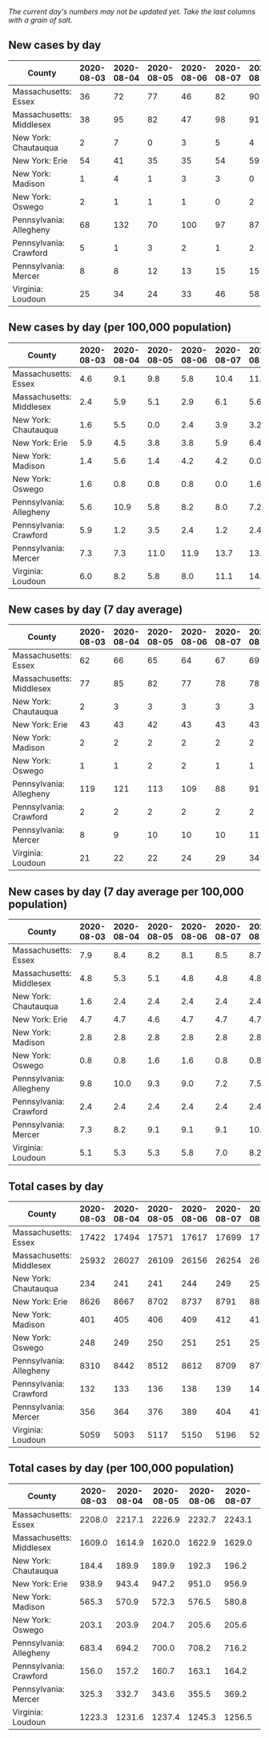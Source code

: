 _The current day's numbers may not be updated yet. Take the last columns with a grain of salt._
## New cases by day

| County | 2020-08-03 | 2020-08-04 | 2020-08-05 | 2020-08-06 | 2020-08-07 | 2020-08-08 | 2020-08-09 |
| --- | --- | --- | --- | --- | --- | --- | --- |
| Massachusetts: Essex | 36 | 72 | 77 | 46 | 82 | 90 | 57 |
| Massachusetts: Middlesex | 38 | 95 | 82 | 47 | 98 | 91 | 75 |
| New York: Chautauqua | 2 | 7 | 0 | 3 | 5 | 4 |  |
| New York: Erie | 54 | 41 | 35 | 35 | 54 | 59 | 54 |
| New York: Madison | 1 | 4 | 1 | 3 | 3 | 0 |  |
| New York: Oswego | 2 | 1 | 1 | 1 | 0 | 2 |  |
| Pennsylvania: Allegheny | 68 | 132 | 70 | 100 | 97 | 87 | 61 |
| Pennsylvania: Crawford | 5 | 1 | 3 | 2 | 1 | 2 | 3 |
| Pennsylvania: Mercer | 8 | 8 | 12 | 13 | 15 | 15 | 18 |
| Virginia: Loudoun | 25 | 34 | 24 | 33 | 46 | 58 | 26 |

## New cases by day (per 100,000 population)

| County | 2020-08-03 | 2020-08-04 | 2020-08-05 | 2020-08-06 | 2020-08-07 | 2020-08-08 | 2020-08-09 |
| --- | --- | --- | --- | --- | --- | --- | --- |
| Massachusetts: Essex | 4.6 | 9.1 | 9.8 | 5.8 | 10.4 | 11.4 | 7.2 |
| Massachusetts: Middlesex | 2.4 | 5.9 | 5.1 | 2.9 | 6.1 | 5.6 | 4.7 |
| New York: Chautauqua | 1.6 | 5.5 | 0.0 | 2.4 | 3.9 | 3.2 |  |
| New York: Erie | 5.9 | 4.5 | 3.8 | 3.8 | 5.9 | 6.4 | 5.9 |
| New York: Madison | 1.4 | 5.6 | 1.4 | 4.2 | 4.2 | 0.0 |  |
| New York: Oswego | 1.6 | 0.8 | 0.8 | 0.8 | 0.0 | 1.6 |  |
| Pennsylvania: Allegheny | 5.6 | 10.9 | 5.8 | 8.2 | 8.0 | 7.2 | 5.0 |
| Pennsylvania: Crawford | 5.9 | 1.2 | 3.5 | 2.4 | 1.2 | 2.4 | 3.5 |
| Pennsylvania: Mercer | 7.3 | 7.3 | 11.0 | 11.9 | 13.7 | 13.7 | 16.4 |
| Virginia: Loudoun | 6.0 | 8.2 | 5.8 | 8.0 | 11.1 | 14.0 | 6.3 |

## New cases by day (7 day average)

| County | 2020-08-03 | 2020-08-04 | 2020-08-05 | 2020-08-06 | 2020-08-07 | 2020-08-08 | 2020-08-09 |
| --- | --- | --- | --- | --- | --- | --- | --- |
| Massachusetts: Essex | 62 | 66 | 65 | 64 | 67 | 69 | 66 |
| Massachusetts: Middlesex | 77 | 85 | 82 | 77 | 78 | 78 | 75 |
| New York: Chautauqua | 2 | 3 | 3 | 3 | 3 | 3 |  |
| New York: Erie | 43 | 43 | 42 | 43 | 43 | 43 | 47 |
| New York: Madison | 2 | 2 | 2 | 2 | 2 | 2 |  |
| New York: Oswego | 1 | 1 | 2 | 2 | 1 | 1 |  |
| Pennsylvania: Allegheny | 119 | 121 | 113 | 109 | 88 | 91 | 88 |
| Pennsylvania: Crawford | 2 | 2 | 2 | 2 | 2 | 2 | 2 |
| Pennsylvania: Mercer | 8 | 9 | 10 | 10 | 10 | 11 | 13 |
| Virginia: Loudoun | 21 | 22 | 22 | 24 | 29 | 34 | 35 |

## New cases by day (7 day average per 100,000 population)

| County | 2020-08-03 | 2020-08-04 | 2020-08-05 | 2020-08-06 | 2020-08-07 | 2020-08-08 | 2020-08-09 |
| --- | --- | --- | --- | --- | --- | --- | --- |
| Massachusetts: Essex | 7.9 | 8.4 | 8.2 | 8.1 | 8.5 | 8.7 | 8.4 |
| Massachusetts: Middlesex | 4.8 | 5.3 | 5.1 | 4.8 | 4.8 | 4.8 | 4.7 |
| New York: Chautauqua | 1.6 | 2.4 | 2.4 | 2.4 | 2.4 | 2.4 |  |
| New York: Erie | 4.7 | 4.7 | 4.6 | 4.7 | 4.7 | 4.7 | 5.1 |
| New York: Madison | 2.8 | 2.8 | 2.8 | 2.8 | 2.8 | 2.8 |  |
| New York: Oswego | 0.8 | 0.8 | 1.6 | 1.6 | 0.8 | 0.8 |  |
| Pennsylvania: Allegheny | 9.8 | 10.0 | 9.3 | 9.0 | 7.2 | 7.5 | 7.2 |
| Pennsylvania: Crawford | 2.4 | 2.4 | 2.4 | 2.4 | 2.4 | 2.4 | 2.4 |
| Pennsylvania: Mercer | 7.3 | 8.2 | 9.1 | 9.1 | 9.1 | 10.1 | 11.9 |
| Virginia: Loudoun | 5.1 | 5.3 | 5.3 | 5.8 | 7.0 | 8.2 | 8.5 |

## Total cases by day

| County | 2020-08-03 | 2020-08-04 | 2020-08-05 | 2020-08-06 | 2020-08-07 | 2020-08-08 | 2020-08-09 |
| --- | --- | --- | --- | --- | --- | --- | --- |
| Massachusetts: Essex | 17422 | 17494 | 17571 | 17617 | 17699 | 17789 | 17846 |
| Massachusetts: Middlesex | 25932 | 26027 | 26109 | 26156 | 26254 | 26345 | 26420 |
| New York: Chautauqua | 234 | 241 | 241 | 244 | 249 | 253 |  |
| New York: Erie | 8626 | 8667 | 8702 | 8737 | 8791 | 8850 | 8904 |
| New York: Madison | 401 | 405 | 406 | 409 | 412 | 412 |  |
| New York: Oswego | 248 | 249 | 250 | 251 | 251 | 253 |  |
| Pennsylvania: Allegheny | 8310 | 8442 | 8512 | 8612 | 8709 | 8796 | 8857 |
| Pennsylvania: Crawford | 132 | 133 | 136 | 138 | 139 | 141 | 144 |
| Pennsylvania: Mercer | 356 | 364 | 376 | 389 | 404 | 419 | 437 |
| Virginia: Loudoun | 5059 | 5093 | 5117 | 5150 | 5196 | 5254 | 5280 |

## Total cases by day (per 100,000 population)

| County | 2020-08-03 | 2020-08-04 | 2020-08-05 | 2020-08-06 | 2020-08-07 | 2020-08-08 | 2020-08-09 |
| --- | --- | --- | --- | --- | --- | --- | --- |
| Massachusetts: Essex | 2208.0 | 2217.1 | 2226.9 | 2232.7 | 2243.1 | 2254.5 | 2261.8 |
| Massachusetts: Middlesex | 1609.0 | 1614.9 | 1620.0 | 1622.9 | 1629.0 | 1634.6 | 1639.3 |
| New York: Chautauqua | 184.4 | 189.9 | 189.9 | 192.3 | 196.2 | 199.4 |  |
| New York: Erie | 938.9 | 943.4 | 947.2 | 951.0 | 956.9 | 963.3 | 969.2 |
| New York: Madison | 565.3 | 570.9 | 572.3 | 576.5 | 580.8 | 580.8 |  |
| New York: Oswego | 203.1 | 203.9 | 204.7 | 205.6 | 205.6 | 207.2 |  |
| Pennsylvania: Allegheny | 683.4 | 694.2 | 700.0 | 708.2 | 716.2 | 723.3 | 728.3 |
| Pennsylvania: Crawford | 156.0 | 157.2 | 160.7 | 163.1 | 164.2 | 166.6 | 170.2 |
| Pennsylvania: Mercer | 325.3 | 332.7 | 343.6 | 355.5 | 369.2 | 382.9 | 399.4 |
| Virginia: Loudoun | 1223.3 | 1231.6 | 1237.4 | 1245.3 | 1256.5 | 1270.5 | 1276.8 |
